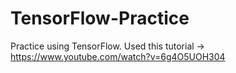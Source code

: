 # TensorFlow-Practice
Practice using TensorFlow. Used this tutorial -> https://www.youtube.com/watch?v=6g4O5UOH304
